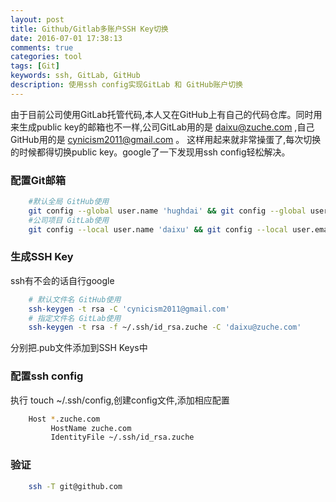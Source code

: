 ```yaml
---
layout: post
title: Github/Gitlab多账户SSH Key切换
date: 2016-07-01 17:38:13
comments: true
categories: tool
tags: [Git]
keywords: ssh, GitLab, GitHub
description: 使用ssh config实现GitLab 和 GitHub账户切换
---
```

由于目前公司使用GitLab托管代码,本人又在GitHub上有自己的代码仓库。同时用来生成public key的邮箱也不一样,公司GitLab用的是 daixu@zuche.com ,自己GitHub用的是 cynicism2011@gmail.com 。
这样用起来就非常操蛋了,每次切换的时候都得切换public key。google了一下发现用ssh config轻松解决。

### 配置Git邮箱

```bash
    #默认全局 GitHub使用
    git config --global user.name 'hughdai' && git config --global user.email 'cynicism2011@gmail.com'
    #公司项目 GitLab使用
    git config --local user.name 'daixu' && git config --local user.email 'daixu@zuche.com'
```

### 生成SSH Key

ssh有不会的话自行google

```bash
    # 默认文件名 GitHub使用
    ssh-keygen -t rsa -C 'cynicism2011@gmail.com'
    # 指定文件名 GitLab使用
    ssh-keygen -t rsa -f ~/.ssh/id_rsa.zuche -C 'daixu@zuche.com'
```
分别把.pub文件添加到SSH Keys中

### 配置ssh config
执行 touch ~/.ssh/config,创建config文件,添加相应配置

```bash
    Host *.zuche.com
         HostName zuche.com
         IdentityFile ~/.ssh/id_rsa.zuche
```

### 验证
```bash
    ssh -T git@github.com
```